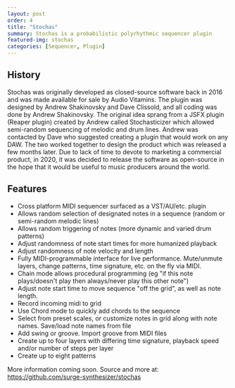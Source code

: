 ```yaml
---
layout: post
order: 4
title: "Stochas"
summary: Stochas is a probabilistic polyrhythmic sequencer plugin
featured-img: stochas
categories: [Sequencer, Plugin]
---
```



## History
Stochas was originally developed as closed-source software back in 2016 and was made available for sale by Audio Vitamins.
The plugin was designed by Andrew Shakinovsky and Dave Clissold, and all coding was done by Andrew Shakinovsky. The original idea sprang from a JSFX plugin (Reaper plugin) created by Andrew called Stochasticizer which allowed semi-random sequencing of melodic and drum lines. Andrew was contacted by Dave who suggested creating a plugin that would work on any DAW. The two worked together to design the product which was released a few months later. Due to lack of time to devote to marketing a
commercial product, in 2020, it was decided to release the software as open-source in the hope that it would be useful to music producers around the world.

## Features
- Cross platform MIDI sequencer surfaced as a VST/AU/etc. plugin
- Allows random selection of designated notes in a sequence (random or semi-random melodic lines)
- Allows random triggering of notes (more dynamic and varied drum patterns)
- Adjust randomness of note start times for more humanized playback
- Adjust randomness of note velocity and length
- Fully MIDI-programmable interface for live performance. Mute/unmute layers, change patterns, time signature, etc. on the fly via MIDI.
- Chain mode allows procedural programming (eg "if this note plays/doesn't play then always/never play this other note")
- Adjust note start time to move sequence "off the grid", as well as note length.
- Record incoming midi to grid
- Use Chord mode to quickly add chords to the sequence
- Select from preset scales, or customize notes in grid along with note names. Save/load note names from file
- Add swing or groove. Import groove from MIDI files
- Create up to four layers with differing time signature, playback speed and/or number of steps per layer
- Create up to eight patterns


More information coming soon. Source and more at: https://github.com/surge-synthesizer/stochas
